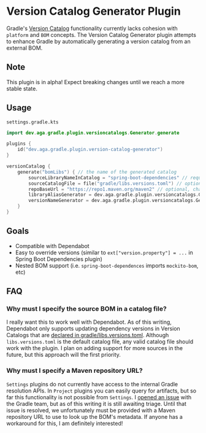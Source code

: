 # Version Catalog Generator Plugin

Gradle's [Version Catalog](https://docs.gradle.org/current/userguide/platforms.html) functionality currently lacks
cohesion
with `platform` and `BOM` concepts. The Version Catalog Generator plugin attempts to enhance Gradle by automatically
generating
a version catalog from an external BOM.

## Note

This plugin is in alpha! Expect breaking changes until we reach a more stable state.

## Usage

`settings.gradle.kts`

```kotlin
import dev.aga.gradle.plugin.versioncatalogs.Generator.generate

plugins {
    id("dev.aga.gradle.plugin.version-catalog-generator")
}

versionCatalog {
    generate("bomLibs") { // the name of the generated catalog
        sourceLibraryNameInCatalog = "spring-boot-dependencies" // required, must be a valid alias in the library file below
        sourceCatalogFile = file("gradle/libs.versions.toml") // optional, change if required
        repoBaseUrl = "https://repo1.maven.org/maven2" // optional, change if required
        libraryAliasGenerator = dev.aga.gradle.plugin.versioncatalogs.GeneratorConfig.DEFAULT_ALIAS_GENERATOR // optional, change if required
        versionNameGenerator = dev.aga.gradle.plugin.versioncatalogs.GeneratorConfig.DEFAULT_VERSION_NAME_GENERATOR // optional, change if required
    }
}
```

## Goals

- Compatible with Dependabot
- Easy to override versions (similar to `ext["version.property"] = ...` in Spring Boot Dependencies plugin)
- Nested BOM support (i.e. `spring-boot-dependences` imports `mockito-bom`, etc)

## FAQ

### Why must I specify the source BOM in a catalog file?

I really want this to work well with Dependabot. As of this writing, Dependabot only supports
updating dependency versions in Version Catalogs that
are [declared in gradle/libs.versions.toml](https://docs.github.com/en/code-security/dependabot/dependabot-version-updates/about-dependabot-version-updates#gradle).
Although `libs.versions.toml` is the default catalog file, any valid catalog file should work with the plugin. I plan on
adding support for more sources in the future, but this approach will the first priority.

### Why must I specify a Maven repository URL?

`Settings` plugins do not currently have access to the internal Gradle resolution APIs. In `Project` plugins you can
easily query for artifacts, but so far this functionality is not possible from `Settings`.
I [opened an issue](https://github.com/gradle/gradle/issues/26111)
with the Gradle team, but as of this writing it is still awaiting triage. Until that issue is resolved, we unfortunately
must be provided with a Maven repository URL to use to look up the BOM's metadata. If anyone has a workaround for this,
I am definitely interested!
